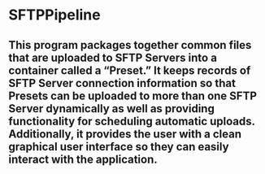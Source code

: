 # SFTPPipeline
## This program packages together common files that are uploaded to SFTP Servers into a container called a “Preset.” It keeps records of SFTP Server connection information so that Presets can be uploaded to more than one SFTP Server dynamically as well as providing functionality for scheduling automatic uploads. Additionally, it provides the user with a clean graphical user interface so they can easily interact with the application.
